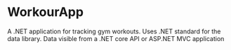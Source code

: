 # WorkourApp
A .NET application for tracking gym workouts. Uses .NET standard for the data library. Data visible from a .NET core API or ASP.NET MVC application
